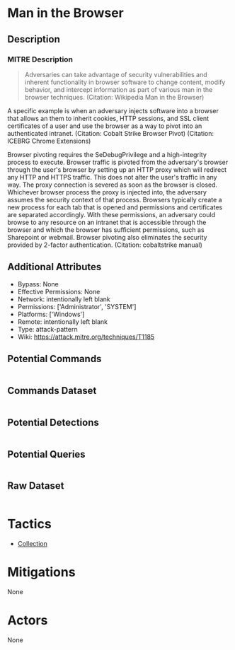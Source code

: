 
# Man in the Browser

## Description

### MITRE Description

> Adversaries can take advantage of security vulnerabilities and inherent functionality in browser software to change content, modify behavior, and intercept information as part of various man in the browser techniques. (Citation: Wikipedia Man in the Browser)

A specific example is when an adversary injects software into a browser that allows an them to inherit cookies, HTTP sessions, and SSL client certificates of a user and use the browser as a way to pivot into an authenticated intranet. (Citation: Cobalt Strike Browser Pivot) (Citation: ICEBRG Chrome Extensions)

Browser pivoting requires the SeDebugPrivilege and a high-integrity process to execute. Browser traffic is pivoted from the adversary's browser through the user's browser by setting up an HTTP proxy which will redirect any HTTP and HTTPS traffic. This does not alter the user's traffic in any way. The proxy connection is severed as soon as the browser is closed. Whichever browser process the proxy is injected into, the adversary assumes the security context of that process. Browsers typically create a new process for each tab that is opened and permissions and certificates are separated accordingly. With these permissions, an adversary could browse to any resource on an intranet that is accessible through the browser and which the browser has sufficient permissions, such as Sharepoint or webmail. Browser pivoting also eliminates the security provided by 2-factor authentication. (Citation: cobaltstrike manual)

## Additional Attributes

* Bypass: None
* Effective Permissions: None
* Network: intentionally left blank
* Permissions: ['Administrator', 'SYSTEM']
* Platforms: ['Windows']
* Remote: intentionally left blank
* Type: attack-pattern
* Wiki: https://attack.mitre.org/techniques/T1185

## Potential Commands

```

```

## Commands Dataset

```

```

## Potential Detections

```json

```

## Potential Queries

```json

```

## Raw Dataset

```json

```

# Tactics


* [Collection](../tactics/Collection.md)


# Mitigations

None

# Actors

None
